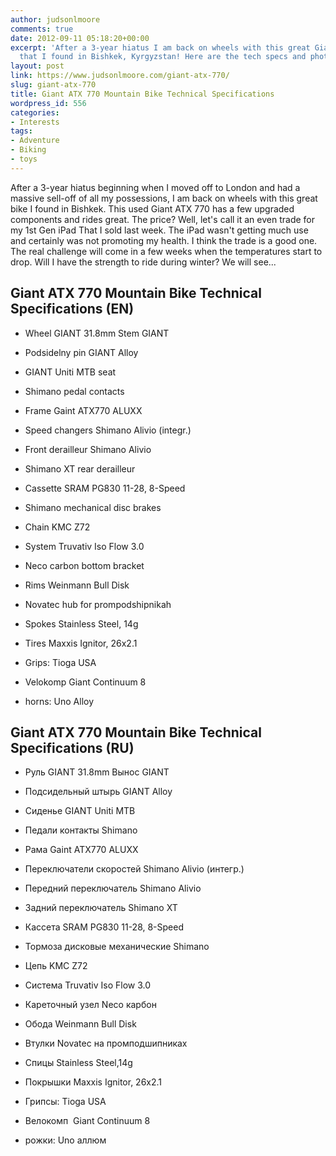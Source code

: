 ```yaml
---
author: judsonlmoore
comments: true
date: 2012-09-11 05:18:20+00:00
excerpt: 'After a 3-year hiatus I am back on wheels with this great Giant ATX 770
  that I found in Bishkek, Kyrgyzstan! Here are the tech specs and photos. '
layout: post
link: https://www.judsonlmoore.com/giant-atx-770/
slug: giant-atx-770
title: Giant ATX 770 Mountain Bike Technical Specifications
wordpress_id: 556
categories:
- Interests
tags:
- Adventure
- Biking
- toys
---
```


After a 3-year hiatus beginning when I moved off to London and had a massive sell-off of all my possessions, I am back on wheels with this great bike I found in Bishkek. This used Giant ATX 770 has a few upgraded components and rides great. The price? Well, let's call it an even trade for my 1st Gen iPad That I sold last week. The iPad wasn't getting much use and certainly was not promoting my health. I think the trade is a good one. The real challenge will come in a few weeks when the temperatures start to drop. Will I have the strength to ride during winter? We will see...


## Giant ATX 770 Mountain Bike Technical Specifications (EN)





 	
  * Wheel GIANT 31.8mm Stem GIANT

 	
  * Podsidelny pin GIANT Alloy

 	
  * GIANT Uniti MTB seat

 	
  * Shimano pedal contacts

 	
  * Frame Gaint ATX770 ALUXX

 	
  * Speed changers Shimano Alivio (integr.)

 	
  * Front derailleur Shimano Alivio

 	
  * Shimano XT rear derailleur

 	
  * Cassette SRAM PG830 11-28, 8-Speed

 	
  * Shimano mechanical disc brakes

 	
  * Chain KMC Z72

 	
  * System Truvativ Iso Flow 3.0

 	
  * Neco carbon bottom bracket

 	
  * Rims Weinmann Bull Disk

 	
  * Novatec hub for prompodshipnikah

 	
  * Spokes Stainless Steel, 14g

 	
  * Tires Maxxis Ignitor, 26x2.1

 	
  * Grips: Tioga USA

 	
  * Velokomp Giant Continuum 8

 	
  * horns: Uno Alloy




## Giant ATX 770 Mountain Bike Technical Specifications (RU)





 	
  * Руль GIANT 31.8mm Вынос GIANT

 	
  * Подсидельный штырь GIANT Alloy

 	
  * Сиденье GIANT Uniti MTB

 	
  * Педали контакты Shimano

 	
  * Рама Gaint ATX770 ALUXX

 	
  * Переключатели скоростей Shimano Alivio (интегр.)

 	
  * Передний переключатель Shimano Alivio

 	
  * Задний переключатель Shimano XT

 	
  * Кассета SRAM PG830 11-28, 8-Speed

 	
  * Тормоза дисковые механические Shimano

 	
  * Цепь KMC Z72

 	
  * Система Truvativ Iso Flow 3.0

 	
  * Кареточный узел Neco карбон

 	
  * Обода Weinmann Bull Disk

 	
  * Втулки Novatec на промподшипниках

 	
  * Спицы Stainless Steel,14g

 	
  * Покрышки Maxxis Ignitor, 26x2.1

 	
  * Грипсы: Tioga USA

 	
  * Велокомп  Giant Continuum 8

 	
  * рожки: Uno аллюм


